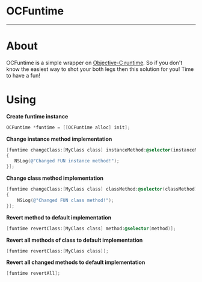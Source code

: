 OCFuntime
============
---
# About
OCFuntime is a simple wrapper on [Objective-C runtime](https://developer.apple.com/library/mac/#documentation/Cocoa/Reference/ObjCRuntimeRef/Reference/reference.html). So if you don't know the easiest way to shot your both legs then this solution for you! Time to have a fun! 

# Using
**Create funtime instance**
```objective-c
OCFuntime *funtime = [[OCFuntime alloc] init];
```

**Change instance method implementation**
```objective-c
[funtime changeClass:[MyClass class] instanceMethod:@selector(instanceMethod) implementation:^
{
   NSLog(@"Changed FUN instance method!");
}];
```

**Change class method implementation**
```objective-c
[funtime changeClass:[MyClass class] classMethod:@selector(classMethod) implementation:^
{
    NSLog(@"Changed FUN class method!");
}];
```

**Revert method to default implementation**
```objective-c
[funtime revertClass:[MyClass class] method:@selector(method)];
```

**Revert all methods of class to default implementation**
```objective-c
[funtime revertClass:[MyClass class]];
```

**Revert all changed methods to default implementation**
```objective-c
[funtime revertAll];
```
